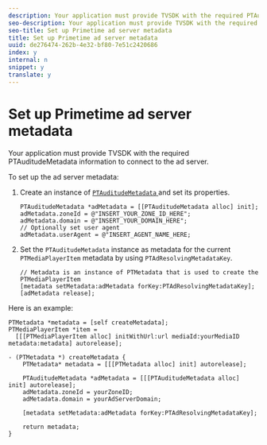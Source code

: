 ```yaml
---
description: Your application must provide TVSDK with the required PTAuditudeMetadata information to connect to the ad server.
seo-description: Your application must provide TVSDK with the required PTAuditudeMetadata information to connect to the ad server.
seo-title: Set up Primetime ad server metadata
title: Set up Primetime ad server metadata
uuid: de276474-262b-4e32-bf80-7e51c2420686
index: y
internal: n
snippet: y
translate: y
---
```


# Set up Primetime ad server metadata

Your application must provide TVSDK with the required PTAuditudeMetadata information to connect to the ad server.

To set up the ad server metadata: 

1. Create an instance of [ `PTAuditudeMetadata` ](http://help.adobe.com/en_US/primetime/api/psdk/appledoc/Classes/PTAuditudeMetadata.html) and set its properties.

   ```
   PTAuditudeMetadata *adMetadata = [[PTAuditudeMetadata alloc] init];  
   adMetadata.zoneId = @"INSERT_YOUR_ZONE_ID_HERE"; 
   adMetadata.domain = @"INSERT_YOUR_DOMAIN_HERE"; 
   // Optionally set user agent 
   adMetadata.userAgent = @"INSERT_AGENT_NAME_HERE; 
   
   ```

1. Set the `PTAuditudeMetadata` instance as metadata for the current `PTMediaPlayerItem` metadata by using `PTAdResolvingMetadataKey`.

   ```
   // Metadata is an instance of PTMetadata that is used to create the PTMediaPlayerItem 
   [metadata setMetadata:adMetadata forKey:PTAdResolvingMetadataKey];  
   [adMetadata release];
   ```

Here is an example: 

```
PTMetadata *metadata = [self createMetadata]; 
PTMediaPlayerItem *item =  
  [[[PTMediaPlayerItem alloc] initWithUrl:url mediaId:yourMediaID metadata:metadata] autorelease]; 
 
- (PTMetadata *) createMetadata { 
    PTMetadata* metadata = [[[PTMetadata alloc] init] autorelease]; 
 
    PTAuditudeMetadata *adMetadata = [[[PTAuditudeMetadata alloc] init] autorelease];  
    adMetadata.zoneId = yourZoneID; 
    adMetadata.domain = yourAdServerDomain; 
 
    [metadata setMetadata:adMetadata forKey:PTAdResolvingMetadataKey]; 
 
    return metadata; 
}
```
